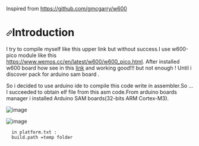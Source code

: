 <p dir="auto">Inspired from <a href="https://github.com/gmcgarry/w600">https://github.com/gmcgarry/w600</a></p>

<h1 tabindex="-1" dir="auto"><a id="user-content-introduction" class="anchor" aria-hidden="true" href="#introduction"><svg class="octicon octicon-link" viewBox="0 0 16 16" version="1.1" width="16" height="16" aria-hidden="true"><path d="m7.775 3.275 1.25-1.25a3.5 3.5 0 1 1 4.95 4.95l-2.5 2.5a3.5 3.5 0 0 1-4.95 0 .751.751 0 0 1 .018-1.042.751.751 0 0 1 1.042-.018 1.998 1.998 0 0 0 2.83 0l2.5-2.5a2.002 2.002 0 0 0-2.83-2.83l-1.25 1.25a.751.751 0 0 1-1.042-.018.751.751 0 0 1-.018-1.042Zm-4.69 9.64a1.998 1.998 0 0 0 2.83 0l1.25-1.25a.751.751 0 0 1 1.042.018.751.751 0 0 1 .018 1.042l-1.25 1.25a3.5 3.5 0 1 1-4.95-4.95l2.5-2.5a3.5 3.5 0 0 1 4.95 0 .751.751 0 0 1-.018 1.042.751.751 0 0 1-1.042.018 1.998 1.998 0 0 0-2.83 0l-2.5 2.5a1.998 1.998 0 0 0 0 2.83Z"></path></svg></a>Introduction</h1>

<p dir="auto">I try to compile myself like this upper link but without success.I use w600-pico module like this <a href="https://www.wemos.cc/en/latest/w600/w600_pico.html">https://www.wemos.cc/en/latest/w600/w600_pico.html</a>. After installed w600 board how see in this <a href="https://github.com/costycnc/w600-pico-arduino/tree/main/how%20compile%20w600%20with%20python3%20and%20w600tool">link</a> and working good!!! but not enough ! Until i discover pack for arduino sam board .</p>

<p dir="auto">So i decided to use arduino ide to compile this code write in assembler.So ... I succeeded to obtain elf file from this asm code.From arduino boards manager i installed Arduino SAM boards(32-bits ARM Cortex-M3).</p>



![image](https://github.com/costycnc/w600-pico-costycnc-arm-cortex-m3-assembly/assets/3405110/b3e6dcde-d2b7-4ca1-acdc-7700f0dc8b46)


![image](https://github.com/costycnc/w600-pico-costycnc-arm-cortex-m3-assembly/assets/3405110/fd250395-aff3-46f4-9eb2-f2ee72a401ce)



      in platform.txt : 
      build.path =temp folder
